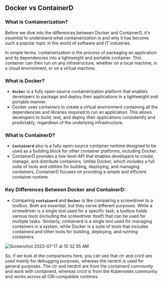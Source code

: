 ## Docker vs ContainerD

### What is Containerization?
Before we dive into the differences between Docker and ContainerD, it's essential to understand what containerization is and why it has become such a popular topic in the world of software and IT industries.

In simple terms, containerization is the process of packaging an application and its dependencies into a lightweight and portable container. This container can then run on any infrastructure, whether on a local machine, in a cloud environment, or on a virtual machine.

### What is Docker?
- **`Docker`** is a fully open-source containerization platform that enables developers to package and deploy their applications in a lightweight and portable manner.
- Docker uses containers to create a virtual environment containing all the dependencies and libraries required to run an application. This allows developers to build, test, and deploy their applications consistently and predictably, regardless of the underlying infrastructure.


### What is ContainerD?
- **`Containerd`** also is a fully open-source container runtime designed to be used as a building block for other container platforms, including Docker.
- ContainerD provides a low-level API that enables developers to create, manage, and distribute containers. Unlike Docker, which includes a full suite of tools and utilities for building, deploying, and managing containers, ContainerD focuses on providing a simple and efficient container runtime.


### Key Differences Between Docker and ContainerD:
- Comparing **`containerd`** and **`Docker`** is like comparing a screwdriver to a toolbox. Both are essential, but they serve different purposes. While a screwdriver is a single tool used for a specific task, a toolbox holds various tools (including the screwdriver itself) that can be used for multiple tasks. Similarly, containerd is a single tool used for managing containers in a system, while Docker is a suite of tools that includes containerd and other tools for building, deploying, and running containers.


![Screenshot 2023-07-17 at 10 32 55 AM](https://github.com/rj2704/Certified-Kubernetes-Administrator-Notes/assets/72614127/e3c75053-e84d-45fe-bb59-3206afb1aa69)


So, if we look at the comparisons here, you can see that ctr and crictl are used mainly for debugging purposes, whereas the nerdctl is used for general purposes. The ctr and nerdctl are from the containerd community and work with containerd, whereas crictl is from the Kubernetes community and works across all CRI-compatible runtimes. 
